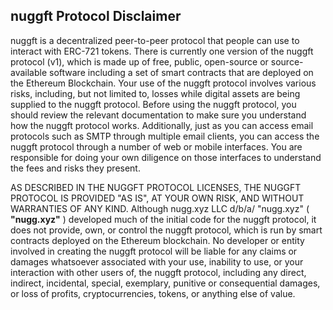 ## **nuggft** Protocol Disclaimer

nuggft is a decentralized peer-to-peer protocol that people can use to interact with ERC-721 tokens. There is currently one version of the nuggft protocol (v1), which is made up of free, public, open-source or source-available software including a set of smart contracts that are deployed on the Ethereum Blockchain. Your use of the nuggft protocol involves various risks, including, but not limited to, losses while digital assets are being supplied to the nuggft protocol. Before using the nuggft protocol, you should review the relevant documentation to make sure you understand how the nuggft protocol works. Additionally, just as you can access email protocols such as SMTP through multiple email clients, you can access the nuggft protocol through a number of web or mobile interfaces. You are responsible for doing your own diligence on those interfaces to understand the fees and risks they present.

AS DESCRIBED IN THE NUGGFT PROTOCOL LICENSES, THE NUGGFT PROTOCOL IS PROVIDED &quot;AS IS&quot;, AT YOUR OWN RISK, AND WITHOUT WARRANTIES OF ANY KIND. Although nugg.xyz LLC d/b/a/ &quot;nugg.xyz&quot; ( **&quot;nugg.xyz&quot;** ) developed much of the initial code for the nuggft protocol, it does not provide, own, or control the nuggft protocol, which is run by smart contracts deployed on the Ethereum blockchain. No developer or entity involved in creating the nuggft protocol will be liable for any claims or damages whatsoever associated with your use, inability to use, or your interaction with other users of, the nuggft protocol, including any direct, indirect, incidental, special, exemplary, punitive or consequential damages, or loss of profits, cryptocurrencies, tokens, or anything else of value.
